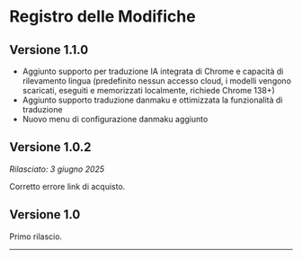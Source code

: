 # Registro delle Modifiche

## Versione 1.1.0

- Aggiunto supporto per traduzione IA integrata di Chrome e capacità di rilevamento lingua (predefinito nessun accesso cloud, i modelli vengono scaricati, eseguiti e memorizzati localmente, richiede Chrome 138+)
- Aggiunto supporto traduzione danmaku e ottimizzata la funzionalità di traduzione
- Nuovo menu di configurazione danmaku aggiunto

## Versione 1.0.2

_Rilasciato: 3 giugno 2025_

Corretto errore link di acquisto.

## Versione 1.0

Primo rilascio.

---
